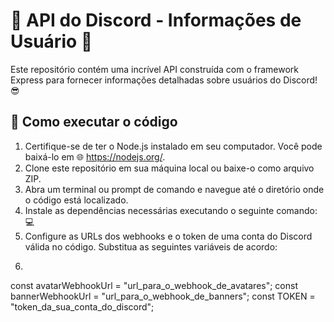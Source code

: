 # 🌟 API do Discord - Informações de Usuário 🌟

Este repositório contém uma incrível API construída com o framework Express para fornecer informações detalhadas sobre usuários do Discord! 😎

## 🚀 Como executar o código

1. Certifique-se de ter o Node.js instalado em seu computador. Você pode baixá-lo em 🌐 https://nodejs.org/.
2. Clone este repositório em sua máquina local ou baixe-o como arquivo ZIP.
3. Abra um terminal ou prompt de comando e navegue até o diretório onde o código está localizado.
4. Instale as dependências necessárias executando o seguinte comando: 💻
5. Configure as URLs dos webhooks e o token de uma conta do Discord válida no código. Substitua as seguintes variáveis de acordo:
6. ```javascript
const avatarWebhookUrl = "url_para_o_webhook_de_avatares";
const bannerWebhookUrl = "url_para_o_webhook_de_banners";
const TOKEN = "token_da_sua_conta_do_discord";




